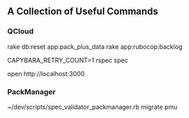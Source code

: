 ## A Collection of Useful Commands

### QCloud

rake db:reset app:pack_plus_data
rake app:rubocop:backlog

CAPYBARA_RETRY_COUNT=1 rspec spec

open http://localhost:3000

### PackManager

 ~/dev/scripts/spec_validator_packmanager.rb
migrate
pmu

